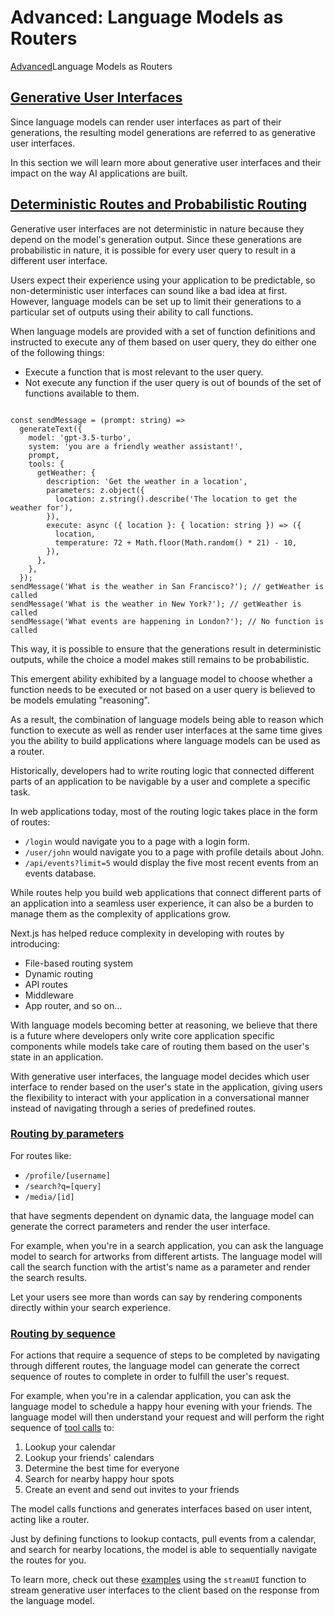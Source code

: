 # Advanced: Language Models as Routers
[Advanced](https://ai-sdk.dev/docs/advanced)Language Models as Routers

[Generative User Interfaces](#generative-user-interfaces)
---------------------------------------------------------

Since language models can render user interfaces as part of their generations, the resulting model generations are referred to as generative user interfaces.

In this section we will learn more about generative user interfaces and their impact on the way AI applications are built.

[Deterministic Routes and Probabilistic Routing](#deterministic-routes-and-probabilistic-routing)
-------------------------------------------------------------------------------------------------

Generative user interfaces are not deterministic in nature because they depend on the model's generation output. Since these generations are probabilistic in nature, it is possible for every user query to result in a different user interface.

Users expect their experience using your application to be predictable, so non-deterministic user interfaces can sound like a bad idea at first. However, language models can be set up to limit their generations to a particular set of outputs using their ability to call functions.

When language models are provided with a set of function definitions and instructed to execute any of them based on user query, they do either one of the following things:

*   Execute a function that is most relevant to the user query.
*   Not execute any function if the user query is out of bounds of the set of functions available to them.

```

const sendMessage = (prompt: string) =>
  generateText({
    model: 'gpt-3.5-turbo',
    system: 'you are a friendly weather assistant!',
    prompt,
    tools: {
      getWeather: {
        description: 'Get the weather in a location',
        parameters: z.object({
          location: z.string().describe('The location to get the weather for'),
        }),
        execute: async ({ location }: { location: string }) => ({
          location,
          temperature: 72 + Math.floor(Math.random() * 21) - 10,
        }),
      },
    },
  });
sendMessage('What is the weather in San Francisco?'); // getWeather is called
sendMessage('What is the weather in New York?'); // getWeather is called
sendMessage('What events are happening in London?'); // No function is called
```


This way, it is possible to ensure that the generations result in deterministic outputs, while the choice a model makes still remains to be probabilistic.

This emergent ability exhibited by a language model to choose whether a function needs to be executed or not based on a user query is believed to be models emulating "reasoning".

As a result, the combination of language models being able to reason which function to execute as well as render user interfaces at the same time gives you the ability to build applications where language models can be used as a router.

Historically, developers had to write routing logic that connected different parts of an application to be navigable by a user and complete a specific task.

In web applications today, most of the routing logic takes place in the form of routes:

*   `/login` would navigate you to a page with a login form.
*   `/user/john` would navigate you to a page with profile details about John.
*   `/api/events?limit=5` would display the five most recent events from an events database.

While routes help you build web applications that connect different parts of an application into a seamless user experience, it can also be a burden to manage them as the complexity of applications grow.

Next.js has helped reduce complexity in developing with routes by introducing:

*   File-based routing system
*   Dynamic routing
*   API routes
*   Middleware
*   App router, and so on...

With language models becoming better at reasoning, we believe that there is a future where developers only write core application specific components while models take care of routing them based on the user's state in an application.

With generative user interfaces, the language model decides which user interface to render based on the user's state in the application, giving users the flexibility to interact with your application in a conversational manner instead of navigating through a series of predefined routes.

### [Routing by parameters](#routing-by-parameters)

For routes like:

*   `/profile/[username]`
*   `/search?q=[query]`
*   `/media/[id]`

that have segments dependent on dynamic data, the language model can generate the correct parameters and render the user interface.

For example, when you're in a search application, you can ask the language model to search for artworks from different artists. The language model will call the search function with the artist's name as a parameter and render the search results.

Let your users see more than words can say by rendering components directly within your search experience.

### [Routing by sequence](#routing-by-sequence)

For actions that require a sequence of steps to be completed by navigating through different routes, the language model can generate the correct sequence of routes to complete in order to fulfill the user's request.

For example, when you're in a calendar application, you can ask the language model to schedule a happy hour evening with your friends. The language model will then understand your request and will perform the right sequence of [tool calls](https://ai-sdk.dev/docs/ai-sdk-core/tools-and-tool-calling) to:

1.  Lookup your calendar
2.  Lookup your friends' calendars
3.  Determine the best time for everyone
4.  Search for nearby happy hour spots
5.  Create an event and send out invites to your friends

The model calls functions and generates interfaces based on user intent, acting like a router.

Just by defining functions to lookup contacts, pull events from a calendar, and search for nearby locations, the model is able to sequentially navigate the routes for you.

To learn more, check out these [examples](https://ai-sdk.dev/examples/next-app/interface) using the `streamUI` function to stream generative user interfaces to the client based on the response from the language model.